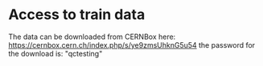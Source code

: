 # Access to train data
The data can be downloaded from CERNBox here: https://cernbox.cern.ch/index.php/s/ye9zmsUhknG5u54
the password for the download is: "qctesting"
